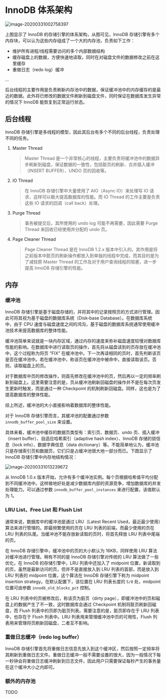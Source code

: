 # InnoDB 体系架构

![image-20200331002758397](https://i.loli.net/2020/03/31/pQeqIumTo9bVkfD.png)

上图显示了 InnoDB 的存储引擎的体系架构，从图可见，InnoDB 存储引擎有多个内存块，可以认为这些内存组成了一个大的内存池，负责如下工作：
- 维护所有进程/线程需要访问的多个内部数据结构
- 缓存磁盘上的数据，方便快速地读取，同时在对磁盘文件的数据修改之前在这里缓存
- 重做日志（redo log）缓冲

...

后台线程的主要作用是负责刷新内存池中的数据，保证缓冲池中的内存缓存的是最近的数据。此外将已修改的数据文件刷新到磁盘文件，同时保证在数据库发生异常的情况下 InnoDB 能恢复到正常运行状态。

## 后台线程

InnoDB 存储引擎是多线程的模型，因此其后台有多个不同的后台线程，负责处理不同的任务。

1. Master Thread
   
   > Master Thread 是一个非常核心的线程，主要负责将缓冲池中的数据异步刷新到磁盘，保证数据的一致性，包括脏页的刷新、合并插入缓冲（INSERT BUFFER）、UNDO 页的回收等。
2. IO Thread
   
   > 在 InnoDB 存储引擎中大量使用了 AIO（Async IO）来处理写 IO 请求，这样可以极大提高数据库的性能。而 IO Thread 的工作主要是负责这些 IO 请求的回调（call back）处理。
3. Purge Thread
   
   > 事务被提交后，其所使用的 undo log 可能不再需要，因此需要 Purge Thread 来回收已经使用并分配的 undo 页。
4. Page Cleaner Thread
   
   > Page Cleaner Thread 是在 InnoDB 1.2.x 版本中引入的。其作用是将之前版本中脏页的刷新操作都放入到单独的线程中完成，而其目的是为了减轻原 Master Thread 的工作及对于用户查询线程的阻塞，进一步提高 InnoDB 存储引擎的性能。

## 内存

### 缓冲池

InnoDB 存储引擎是基于磁盘存储的，并将其中的记录按照页的方式进行管理。因此可将其视为基于磁盘的数据库系统（Disk-base Database）。在数据库系统中，由于 CPU 速度与磁盘速度之间的鸿沟，基于磁盘的数据库系统通常使用缓冲池技术来提高数据库的整体性能。

缓冲池简单来说就是一块内存区域，通过内存的速度来弥补磁盘速度较慢对数据库性能的影响。在数据库中进行读取页的操作，首先将从磁盘读到的页存放在缓冲池中，这个过程称为将页 “FIX” 在缓冲池中。下一次再读相同的页时，首先判断该页是否在缓冲池中。若在缓冲池中，称该页在缓冲池中被命中，直接读取该页。否则，读取磁盘上的页。

对于数据库中页的修改操作，则首先修改在缓冲池中的页，然后再以一定的频率刷新到磁盘上。这里需要注意的是，页从缓冲池刷新回磁盘的操作并不是在每次页发生更新时触发，而是通过一种 Checkpoint 的机制刷新回磁盘。同样，这也是为了提高数据库的整体性能。

综上所述，缓冲池的大小直接影响着数据库的整体性能。

对于 InnoDB 存储引擎而言，其缓冲池的配置通过参数 `innodb_buffer_pool_size` 来设置。

具体来看，缓冲池中缓存的数据页类型有：索引页、数据页、undo 页、插入缓冲（insert buffer）、自适应哈希索引（adaptive hash index）、InnoDB 存储的锁信息（lock info）、数据字典信息（data dictionary）等。不能简单地认为，缓冲池只是存储索引页和数据页，它们只是占缓冲池很大地一部分而已。下图显示了 InnoDB 存储引擎中内存地结构情况：

![image-20200331013239672](https://i.loli.net/2020/03/31/lXcMxN6jSW8BoI1.png)

从 InnoDB 1.0.x 版本开始，允许有多个缓冲池实例。每个页根据哈希值平均分配到不同缓冲池中。这样做地好处是减少数据库内部的资源竞争，增加数据库的并发处理能力。可以通过参数 `innodb_buffer_pool_instances` 来进行配置，该值默认为 1。

### LRU List、Free List 和 Flush List

通常来说，数据库中的缓冲池是通过 LRU（Latest Recent Used，最近最少使用）算法来进行管理的。即最频繁使用的页在 LRU 列表的前端，而最少使用的页在 LRU 列表的队尾。当缓冲池不能存放新读取的页时，将首先释放 LRU 列表中尾端的页。

在 InnoDB 存储引擎中，缓冲池中的页的大小默认为 16KB，同样使用 LRU 算法对缓冲池进行管理。稍有不同的是 InnoDB 存储引擎对传统的 LRU 算法做了一些优化，在 InnoDB 的存储引擎中，LRU 列表中还加入了 midpoint 位置，新读取到的页，虽然是最新访问的页，但并不是直接放入到 LRU 列表的首部，而是放入到 LRU 列表的 midpoint 位置，这个算法在 InnoDB 存储引擎下称为 midpoint insertion strategy。在默认配置下，该位置在 LRU 列表长度的 `5/8` 处，midpoint 位置可由参数 `innodb_old_blocks_pct` 控制。

在 LRU 列表中的页被修改后，称该页为脏页（dirty page），即缓冲池中的页和磁盘上的数据产生了不一致，这时数据库会通过 Checkpoint 机制将脏页刷新回磁盘，而 Flush 列表中的页即为脏页列表。需要注意的是，脏页即存在于 LRU 列表中，也存在于 Flush 列表中。LRU 列表用来管理缓冲池中页的可用性，Flush 列表用来管理将页刷新回磁盘，二者互不影响。

### 重做日志缓冲（redo log buffer）

InnoDB 存储引擎首先将重做日志信息先放入到这个缓冲区，然后按照一定频率将其刷新到重做日志文件。重做日志缓冲一般不需要设置的很大，因为一般情况下每一秒钟会将重做日志缓冲刷新到日志文件，因此用户只需要保证每秒产生的事务量在这个缓冲大小之内即可。

### 额外的内存池

TODO